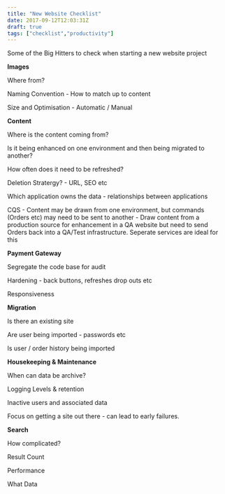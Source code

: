 ```yaml
---
title: "New Website Checklist"
date: 2017-09-12T12:03:31Z
draft: true
tags: ["checklist","productivity"]
---
```


Some of the Big Hitters to check when starting a new website project

**Images** 

Where from?

Naming Convention - How to match up to content 

Size and Optimisation - Automatic / Manual

**Content**

Where is the content coming from?

Is it being enhanced on one environment and then being migrated to another?

How often does it need to be refreshed?

Deletion Stratergy? - URL, SEO etc

Which application owns the data - relationships between applications

CQS - Content may be drawn from one environment, but commands (Orders etc) may need to be sent to another - Draw content from a production source for enhancement in a QA website but need to send Orders back into a QA/Test infrastructure. Seperate services are ideal for this

**Payment Gateway**

Segregate the code base for audit

Hardening - back buttons, refreshes drop outs etc

Responsiveness

**Migration**

Is there an existing site

Are user being imported - passwords etc

Is user / order history being imported

**Housekeeping & Maintenance**

When can data be archive?

Logging Levels & retention

Inactive users and associated data

Focus on getting a site out there - can lead to early failures.

**Search**

How complicated?

Result Count

Performance

What Data